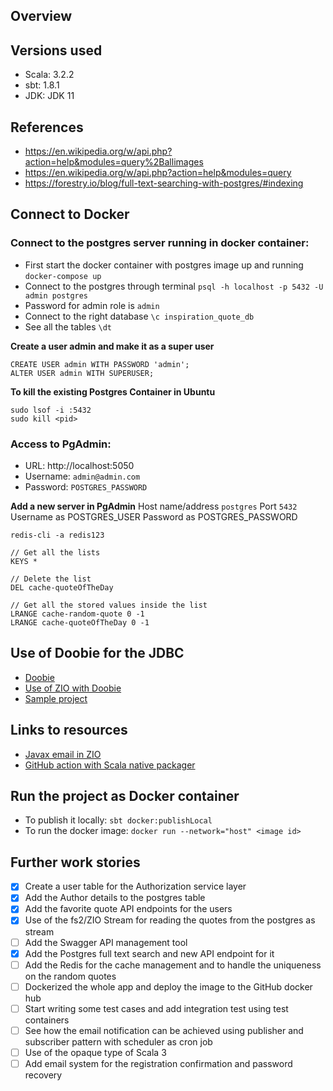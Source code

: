 ## Overview

## Versions used
- Scala: 3.2.2
- sbt: 1.8.1
- JDK: JDK 11

## References
- https://en.wikipedia.org/w/api.php?action=help&modules=query%2Ballimages
- https://en.wikipedia.org/w/api.php?action=help&modules=query
- https://forestry.io/blog/full-text-searching-with-postgres/#indexing

## Connect to Docker
### Connect to the postgres server running in docker container:
- First start the docker container with postgres image up and running `docker-compose up`
- Connect to the postgres through terminal `psql -h localhost -p 5432 -U admin postgres`
- Password for admin role is `admin`
- Connect to the right database `\c inspiration_quote_db`
- See all the tables `\dt`

**Create a user admin and make it as a super user**
```
CREATE USER admin WITH PASSWORD 'admin';
ALTER USER admin WITH SUPERUSER;
```

**To kill the existing Postgres Container in Ubuntu**
```
sudo lsof -i :5432
sudo kill <pid>
```
### Access to PgAdmin:
- URL: http://localhost:5050
- Username: `admin@admin.com`
- Password: `POSTGRES_PASSWORD`

**Add a new server in PgAdmin**
Host name/address `postgres`
Port `5432`
Username as POSTGRES_USER
Password as POSTGRES_PASSWORD

```
redis-cli -a redis123

// Get all the lists
KEYS * 

// Delete the list
DEL cache-quoteOfTheDay

// Get all the stored values inside the list
LRANGE cache-random-quote 0 -1
LRANGE cache-quoteOfTheDay 0 -1
```

## Use of Doobie for the JDBC
- [Doobie](https://tpolecat.github.io/doobie/)
- [Use of ZIO with Doobie](https://zio.dev/guides/interop/with-cats-effect/#using-zio-with-doobie)
- [Sample project](https://github.com/wi101/zio-examples/blob/master/src/main/scala/com/zio/examples/http4s_doobie/persistence/UserPersistenceService.scala)

## Links to resources
- [Javax email in ZIO](https://github.com/funcit/zio-email)
- [GitHub action with Scala native packager](https://stackoverflow.com/questions/64666502/sbt-native-packager-push-to-github-actions-repository)



## Run the project as Docker container
- To publish it locally: `sbt docker:publishLocal`
- To run the docker image: `docker run --network="host" <image id>`

## Further work stories
- [x] Create a user table for the Authorization service layer
- [x] Add the Author details to the postgres table
- [x] Add the favorite quote API endpoints for the users
- [x] Use of the fs2/ZIO Stream for reading the quotes from the postgres as stream
- [ ] Add the Swagger API management tool
- [x] Add the Postgres full text search and new API endpoint for it
- [ ] Add the Redis for the cache management and to handle the uniqueness on the random quotes
- [ ] Dockerized the whole app and deploy the image to the GitHub docker hub
- [ ] Start writing some test cases and add integration test using test containers
- [ ] See how the email notification can be achieved using publisher and subscriber pattern with scheduler as cron job
- [ ] Use of the opaque type of Scala 3
- [ ] Add email system for the registration confirmation and password recovery